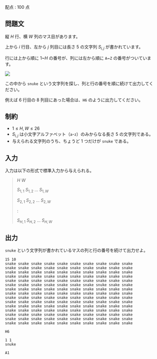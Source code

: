 配点 : $100$ 点

## 問題文

縦 $H$ 行、横 $W$ 列のマス目があります。

上から $i$ 行目、左から $j$ 列目には長さ $5$ の文字列 $S_{i,j}$ が書かれています。

行には上から順に $1$~$H$ の番号が、列には左から順に `A`~`Z` の番号がついています。

![](https://atcoder.jp/img/code-festival-2016-final/90cfa9fb5e04213219ccbc8d08286b4d.png)

この中から `snuke` という文字列を探し、列と行の番号を順に続けて出力してください。

例えば $6$ 行目の $8$ 列目にあった場合は、`H6` のように出力してください。

## 制約

- $1 \leq H, W \leq 26$
- $S_{i,j}$ は小文字アルファベット（`a`-`z`）のみからなる長さ $5$ の文字列である。
- 与えられる文字列のうち、ちょうど $1$ つだけが `snuke` である。

## 入力

入力は以下の形式で標準入力から与えられる。

> $H$ $W$
> 
> $S_{1,1}$ $S_{1,2}$ $...$ $S_{1,W}$
> 
> $S_{2,1}$ $S_{2,2}$ $...$ $S_{2,W}$
> 
> $:$
> 
> $S_{H,1}$ $S_{H,2}$ $...$ $S_{H,W}$

## 出力

`snuke` という文字列が書かれているマスの列と行の番号を続けて出力せよ。

```input1
15 10
snake snake snake snake snake snake snake snake snake snake
snake snake snake snake snake snake snake snake snake snake
snake snake snake snake snake snake snake snake snake snake
snake snake snake snake snake snake snake snake snake snake
snake snake snake snake snake snake snake snake snake snake
snake snake snake snake snake snake snake snuke snake snake
snake snake snake snake snake snake snake snake snake snake
snake snake snake snake snake snake snake snake snake snake
snake snake snake snake snake snake snake snake snake snake
snake snake snake snake snake snake snake snake snake snake
snake snake snake snake snake snake snake snake snake snake
snake snake snake snake snake snake snake snake snake snake
snake snake snake snake snake snake snake snake snake snake
snake snake snake snake snake snake snake snake snake snake
snake snake snake snake snake snake snake snake snake snake
```

```output1
H6
```

```input2
1 1
snuke
```

```output2
A1
```